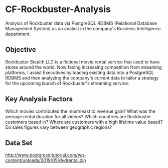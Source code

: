 # CF-Rockbuster-Analysis
Analysis of Rockbuster data via PostgreSQL RDBMS (Relational Database Management System) as an analyst in the company's Business Intelligence department.
## Objective
Rockbuster Stealth LLC is a fictional movie rental service that used to have stores around the world. Now facing increasing competition from streaming platforms, I  assist Executives by loading existing data into a PostgreSQL RDBMS and then analyzing the company's current data to tailor a strategy for the upcoming launch of Rockbuster's streaming service.
## Key Analysis Factors 
Which movies contributed the most/least to revenue gain?
What was the average rental duration for all videos?
Which countries are Rockbuster customers based in?
Where are customers with a high lifetime value based?
Do sales figures vary between geographic regions?
## Data Set
http://www.postgresqltutorial.com/wp-content/uploads/2019/05/dvdrental.zip
